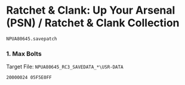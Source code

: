 #  Ratchet & Clank: Up Your Arsenal (PSN) / Ratchet & Clank Collection 

`NPUA80645.savepatch`

### 1. Max Bolts

Target File: `NPUA80645_RC3_SAVEDATA_*\USR-DATA`

```
20000024 05F5E0FF
```

